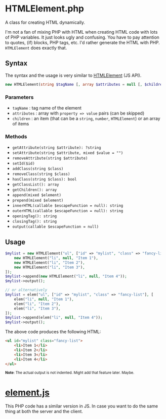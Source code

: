 # HTMLElement.php

A class for creating HTML dynamically.

I'm not a fan of mixing PHP with HTML when creating HTML code with lots of PHP variables. It just looks ugly and confusing. You have to pay attention to quotes, (if) blocks, PHP tags, etc. I'd rather generate the HTML with PHP. `HTMLElement` does exactly that.


## Syntax

The syntax and the usage is very similar to [HTMLElement](https://developer.mozilla.org/en-US/docs/Web/API/HTMLElement) (JS API).

```php
new HTMLElement(string $tagName [, array $attributes = null [, $children = null]])
```


### Parameters

* `tagName` : tag name of the element
* `attributes` : array with `property => value` pairs (can be skipped)
* `children` : an item (that can be a `string`, `number`, `HTMLElement`) or an array of items

### Methods

* `getAttribute(string $attribute): ?string`
* `setAttribute(string $attribute, mixed $value = "")`
* `removeAttribute(string $attribute)`
* `setId($id)`
* `addClass(string $class)`
* `removeClass(string $class)`
* `hasClass(string $class): bool`
* `getClassList(): array`
* `getChildren(): array`
* `append(mixed $element)`
* `prepend(mixed $element)`
* `innerHTML(callable $escapeFunction = null): string`
* `outerHTML(callable $escapeFunction = null): string`
* `openingTag(): string`
* `closingTag(): string`
* `output(callable $escapeFunction = null)`

## Usage

```php
$mylist = new HTMLElement("ul", ["id" => "mylist", "class" => "fancy-list"], [
    new HTMLElement("li", null, "Item 1"),
    new HTMLElement("li", "Item 2"),
    new HTMLElement("li", "Item 3"),
]);
$mylist->append(new HTMLElement("li", null, "Item 4"));
$mylist->output();

// or alternatively
$mylist = elem("ul", ["id" => "mylist", "class" => "fancy-list"], [
    elem("li", null, "Item 1"),
    elem("li", "Item 2"),
    elem("li", "Item 3"),
]);
$mylist->append(elem("li", null, "Item 4"));
$mylist->output();
```

The above code produces the following HTML:

```html
<ul id="mylist" class="fancy-list">
    <li>Item 1</li>
    <li>Item 2</li>
    <li>Item 3</li>
    <li>Item 4</li>
</ul>
```

<small>**Note**: The actual output is not indented. Might add that feature later. Maybe.</small>

# [element.js](https://github.com/akinuri/element.js)

This PHP code has a similar version in JS. In case you want to do the same thing at both the server and the client.

